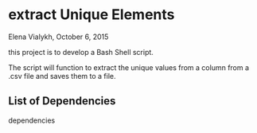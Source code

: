 # extract Unique Elements
Elena Vialykh, October 6, 2015

this project is to develop a Bash Shell script.

The script will function to extract the unique values from a column from a .csv file and saves them to a file.

## List of Dependencies

dependencies
